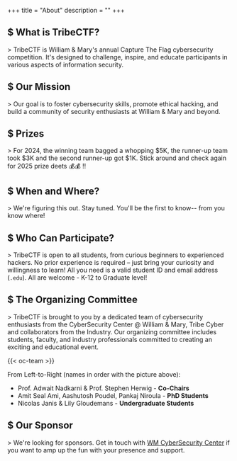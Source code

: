 +++
title = "About"
description = ""
+++

## $ What is TribeCTF?
\> TribeCTF is William & Mary's annual Capture The Flag cybersecurity competition. It's designed to challenge, inspire, and educate participants in various aspects of information security.

## $ Our Mission
\> Our goal is to foster cybersecurity skills, promote ethical hacking, and build a community of security enthusiasts at William & Mary and beyond.

## $ Prizes
\> For 2024, the winning team bagged a whopping $5K, the runner-up team took $3K and the second runner-up got $1K. Stick around and check again for 2025 prize deets 💰💰 !!

## $ When and Where?
\> We're figuring this out. Stay tuned. You'll be the first to know-- from you know where!

<!-- Check the [schedule page](https://tribectf.cs.wm.edu/schedule) for full details! -->

## $ Who Can Participate?
\> TribeCTF is open to all students, from curious beginners to experienced hackers. No prior experience is required – just bring your curiosity and willingness to learn! All you need is a valid student ID and email address (`.edu`). All are welcome - K-12 to Graduate level!

## $ The Organizing Committee
\> TribeCTF is brought to you by a dedicated team of cybersecurity enthusiasts from the CyberSecurity Center @ William & Mary, Tribe Cyber and collaborators from the Industry. Our organizing committee includes students, faculty, and industry professionals committed to creating an exciting and educational event.

{{< oc-team >}}

From Left-to-Right (names in order with the picture above): 
- Prof. Adwait Nadkarni & Prof. Stephen Herwig - **Co-Chairs**
- Amit Seal Ami, Aashutosh Poudel, Pankaj Niroula - **PhD Students**
- Nicolas Janis & Lily Gloudemans - **Undergraduate Students**


## $ Our Sponsor
\> We're looking for sponsors. Get in touch with [WM CyberSecurity Center](https://cybersecurity.wm.edu/) if you want to amp up the fun with your presence and support. 
<!-- \> We are proud to be sponsored by [ManTech International](https://mantech.com), a leading provider of innovative technologies and solutions for mission-critical national security programs.
ManTech's support enables us to offer this exciting opportunity to cybersecurity talents. Their commitment to fostering the next generation of cyber professionals aligns perfectly with TribeCTF's mission.

{{< mantech-logo >}} -->
